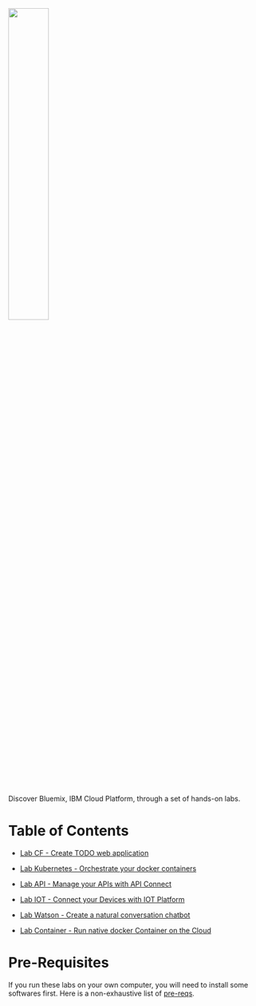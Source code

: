 <img src="./images/bluemix-logo.png" width="40%"/>

Discover Bluemix, IBM Cloud Platform, through a set of hands-on labs.

# Table of Contents

+ [Lab CF - Create TODO web application](./labs/Lab%20CF%20-%20Create%20TODO%20web%20application)

+ [Lab Kubernetes - Orchestrate your docker containers](./labs/Lab%20Kubernetes%20-%20Orchestrate%20your%20docker%20containers)

+ [Lab API - Manage your APIs with API Connect](./labs/Lab%20API%20-%20Manage%20your%20APIs%20with%20API%20Connect)

+ [Lab IOT - Connect your Devices with IOT Platform](./labs/Lab%20IOT%20-%20Connect%20your%20Devices%20with%20IOT%20Platform)

+ [Lab Watson - Create a natural conversation chatbot](./labs/Lab%20Watson%20-%20Create%20a%20natural%20conversation%20chatbot)

+ [Lab Container - Run native docker Container on the Cloud](./labs/Lab%20Container%20-%20Run%20native%20docker%20Container%20on%20the%20Cloud)


# Pre-Requisites

If you run these labs on your own computer, you will need to install some softwares first. Here is a non-exhaustive list of [pre-reqs](./prereqs).
